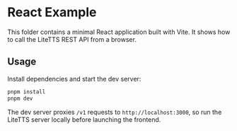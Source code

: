 # React Example

This folder contains a minimal React application built with Vite. It shows how to call the LiteTTS REST API from a browser.

## Usage

Install dependencies and start the dev server:

```bash
pnpm install
pnpm dev
```

The dev server proxies `/v1` requests to `http://localhost:3000`, so run the LiteTTS server locally before launching the frontend.
